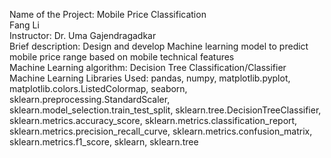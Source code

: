 Name of the Project: Mobile Price Classification  
Fang Li  
Instructor: Dr. Uma Gajendragadkar  
Brief description: Design and develop Machine learning model to predict mobile price range based on mobile technical features  
Machine Learning algorithm: Decision Tree Classification/Classifier  
Machine Learning Libraries Used: pandas, numpy, matplotlib.pyplot, matplotlib.colors.ListedColormap, seaborn, sklearn.preprocessing.StandardScaler, sklearn.model_selection.train_test_split, sklearn.tree.DecisionTreeClassifier, sklearn.metrics.accuracy_score, sklearn.metrics.classification_report, sklearn.metrics.precision_recall_curve, sklearn.metrics.confusion_matrix, sklearn.metrics.f1_score, sklearn, sklearn.tree
